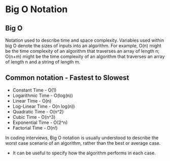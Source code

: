 # Big O Notation

## Big O

Notation used to describe time and space complexity. Variables used within big O denote the sizes of inputs into an algorithm.
For example, O(n) might be the time complexity of an algorithm that traverses an array of length n; O(n+m) might be the time complexity
of an algorithm that traverses an array of length n and a string of length m.

## Common notation - Fastest to Slowest

- Constant Time - O(1)
- Logarithmic Time - O(log(n))
- Linear Time - O(n)
- Log-Linear Time - O(n log(n))
- Quadratic Time - O(n^2)
- Cubic Time - O(n^3)
- Exponential Time - O(2^n)
- Factorial Time - O(n!)

In coding interviews, Big O notation is usually understood to describe the worst case scenario of an algorithm, rather than the best or average case.

- It can be useful to specify how the algorithm performs in each case.
